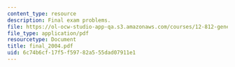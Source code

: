 ```yaml
---
content_type: resource
description: Final exam problems.
file: https://ol-ocw-studio-app-qa.s3.amazonaws.com/courses/12-812-general-circulation-of-the-earths-atmosphere-fall-2005/6c74b6cf17f5f59782a555dad07911e1_final_2004.pdf
file_type: application/pdf
resourcetype: Document
title: final_2004.pdf
uid: 6c74b6cf-17f5-f597-82a5-55dad07911e1
---
```


